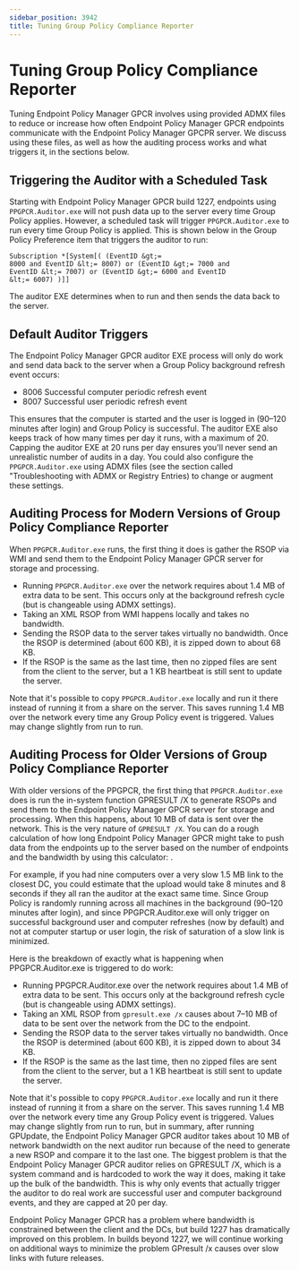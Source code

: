 ```yaml
---
sidebar_position: 3942
title: Tuning Group Policy Compliance Reporter
---
```


# Tuning Group Policy Compliance Reporter

Tuning Endpoint Policy Manager GPCR involves using provided ADMX files to reduce or increase how often Endpoint Policy Manager GPCR endpoints communicate with the Endpoint Policy Manager GPCPR server. We discuss using these files, as well as how the auditing process works and what triggers it, in the sections below.

## Triggering the Auditor with a Scheduled Task

Starting with Endpoint Policy Manager GPCR build 1227, endpoints using `PPGPCR.Auditor.exe` will not push data up to the server every time Group Policy applies. However, a scheduled task will trigger `PPGPCR.Auditor.exe` to run every time Group Policy is applied. This is shown below in the Group Policy Preference item that triggers the auditor to run:

```
Subscription *[System[( (EventID &gt;=   
8000 and EventID &lt;= 8007) or (EventID &gt;= 7000 and   
EventID &lt;= 7007) or (EventID &gt;= 6000 and EventID   
&lt;= 6007) )]]
```
The auditor EXE determines when to run and then sends the data back to the server.

## Default Auditor Triggers

The Endpoint Policy Manager GPCR auditor EXE process will only do work and send data back to the server when a Group Policy background refresh event occurs:

* 8006 Successful computer periodic refresh event
* 8007 Successful user periodic refresh event

This ensures that the computer is started and the user is logged in (90–120 minutes after login) and Group Policy is successful. The auditor EXE also keeps track of how many times per day it runs, with a maximum of 20. Capping the auditor EXE at 20 runs per day ensures you'll never send an unrealistic number of audits in a day. You could also configure the `PPGPCR.Auditor.exe` using ADMX files (see the section called "Troubleshooting with ADMX or Registry Entries) to change or augment these settings.

## Auditing Process for Modern Versions of Group Policy Compliance Reporter

When `PPGPCR.Auditor.exe` runs, the first thing it does is gather the RSOP via WMI and send them to the Endpoint Policy Manager GPCR server for storage and processing.

* Running `PPGPCR.Auditor.exe` over the network requires about 1.4 MB of extra data to be sent. This occurs only at the background refresh cycle (but is changeable using ADMX settings).
* Taking an XML RSOP from WMI happens locally and takes no bandwidth.
* Sending the RSOP data to the server takes virtually no bandwidth. Once the RSOP is determined (about 600 KB), it is zipped down to about 68 KB.
* If the RSOP is the same as the last time, then no zipped files are sent from the client to the server, but a 1 KB heartbeat is still sent to update the server.

Note that it's possible to copy `PPGPCR.Auditor.exe` locally and run it there instead of running it from a share on the server. This saves running 1.4 MB over the network every time any Group Policy event is triggered. Values may change slightly from run to run.

## Auditing Process for Older Versions of Group Policy Compliance Reporter

With older versions of the PPGPCR, the first thing that `PPGPCR.Auditor.exe` does is run the in-system function GPRESULT /X to generate RSOPs and send them to the Endpoint Policy Manager GPCR server for storage and processing. When this happens, about 10 MB of data is sent over the network. This is the very nature of `GPRESULT /X`. You can do a rough calculation of how long Endpoint Policy Manager GPCR might take to push data from the endpoints up to the server based on the number of endpoints and the bandwidth by using this calculator: .

For example, if you had nine computers over a very slow 1.5 MB link to the closest DC, you could estimate that the upload would take 8 minutes and 8 seconds if they all ran the auditor at the exact same time. Since Group Policy is randomly running across all machines in the background (90–120 minutes after login), and since PPGPCR.Auditor.exe will only trigger on successful background user and computer refreshes (now by default) and not at computer startup or user login, the risk of saturation of a slow link is minimized.

Here is the breakdown of exactly what is happening when PPGPCR.Auditor.exe is triggered to do work:

* Running PPGPCR.Auditor.exe over the network requires about 1.4 MB of extra data to be sent. This occurs only at the background refresh cycle (but is changeable using ADMX settings).
* Taking an XML RSOP from `gpresult.exe /x` causes about 7–10 MB of data to be sent over the network from the DC to the endpoint.
* Sending the RSOP data to the server takes virtually no bandwidth. Once the RSOP is determined (about 600 KB), it is zipped down to about 34 KB.
* If the RSOP is the same as the last time, then no zipped files are sent from the client to the server, but a 1 KB heartbeat is still sent to update the server.

Note that it's possible to copy `PPGPCR.Auditor.exe` locally and run it there instead of running it from a share on the server. This saves running 1.4 MB over the network every time any Group Policy event is triggered. Values may change slightly from run to run, but in summary, after running GPUpdate, the Endpoint Policy Manager GPCR auditor takes about 10 MB of network bandwidth on the next auditor run because of the need to generate a new RSOP and compare it to the last one. The biggest problem is that the Endpoint Policy Manager GPCR auditor relies on GPRESULT /X, which is a system command and is hardcoded to work the way it does, making it take up the bulk of the bandwidth. This is why only events that actually trigger the auditor to do real work are successful user and computer background events, and they are capped at 20 per day.

Endpoint Policy Manager GPCR has a problem where bandwidth is constrained between the client and the DCs, but build 1227 has dramatically improved on this problem. In builds beyond 1227, we will continue working on additional ways to minimize the problem GPresult /x causes over slow links with future releases.